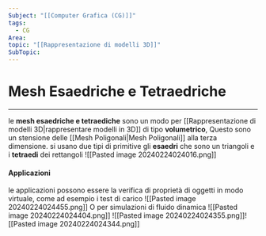 ```yaml
---
Subject: "[[Computer Grafica (CG)]]"
tags:
  - CG
Area: 
topic: "[[Rappresentazione di modelli 3D]]"
SubTopic:
---
```

# Mesh Esaedriche e Tetraedriche
---
le __mesh esaedriche e tetraediche__ sono un modo per [[Rappresentazione di modelli 3D|rappresentare modelli in 3D]] di tipo __volumetrico__, Questo sono un stensione delle [[Mesh Poligonali|Mesh Poligonali]] alla terza dimensione.
si usano due tipi di primitive gli __esaedri__ che sono un triangoli e i __tetraedi__  dei rettangoli 
![[Pasted image 20240224024016.png]]

#### Applicazioni
le applicazioni possono essere la verifica di proprietà di oggetti in modo virtuale, come ad esempio i test di carico
![[Pasted image 20240224024455.png]]
O per simulazioni di fluido dinamica
![[Pasted image 20240224024404.png]]
![[Pasted image 20240224024355.png]]![[Pasted image 20240224024344.png]]